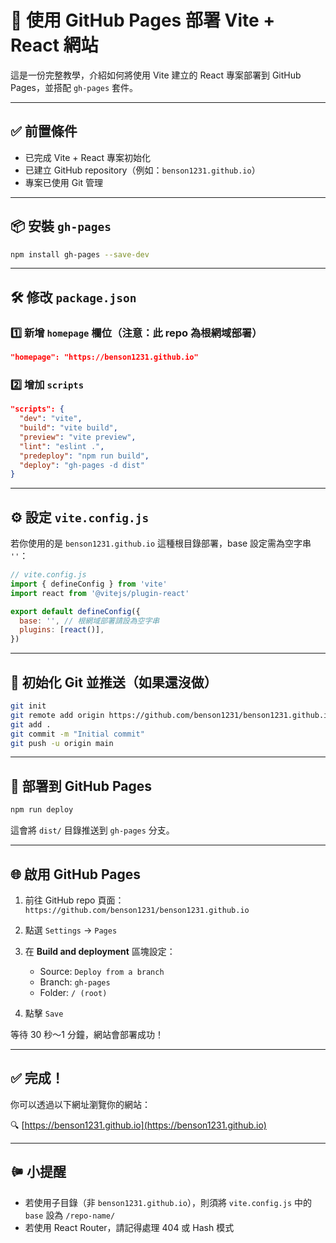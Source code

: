 # 🚀 使用 GitHub Pages 部署 Vite + React 網站

這是一份完整教學，介紹如何將使用 Vite 建立的 React 專案部署到 GitHub Pages，並搭配 `gh-pages` 套件。

---

## ✅ 前置條件

* 已完成 Vite + React 專案初始化
* 已建立 GitHub repository（例如：`benson1231.github.io`）
* 專案已使用 Git 管理

---

## 📦 安裝 `gh-pages`

```bash
npm install gh-pages --save-dev
```

---

## 🛠️ 修改 `package.json`

### 1️⃣ 新增 `homepage` 欄位（注意：此 repo 為根網域部署）

```json
"homepage": "https://benson1231.github.io"
```

### 2️⃣ 增加 `scripts`

```json
"scripts": {
  "dev": "vite",
  "build": "vite build",
  "preview": "vite preview",
  "lint": "eslint .",
  "predeploy": "npm run build",
  "deploy": "gh-pages -d dist"
}
```

---

## ⚙️ 設定 `vite.config.js`

若你使用的是 `benson1231.github.io` 這種根目錄部署，base 設定需為空字串 `''`：

```js
// vite.config.js
import { defineConfig } from 'vite'
import react from '@vitejs/plugin-react'

export default defineConfig({
  base: '', // 根網域部署請設為空字串
  plugins: [react()],
})
```

---

## 🔧 初始化 Git 並推送（如果還沒做）

```bash
git init
git remote add origin https://github.com/benson1231/benson1231.github.io
git add .
git commit -m "Initial commit"
git push -u origin main
```

---

## 🚀 部署到 GitHub Pages

```bash
npm run deploy
```

這會將 `dist/` 目錄推送到 `gh-pages` 分支。

---

## 🌐 啟用 GitHub Pages

1. 前往 GitHub repo 頁面：`https://github.com/benson1231/benson1231.github.io`
2. 點選 `Settings` → `Pages`
3. 在 **Build and deployment** 區塊設定：

   * Source: `Deploy from a branch`
   * Branch: `gh-pages`
   * Folder: `/ (root)`
4. 點擊 `Save`

等待 30 秒～1 分鐘，網站會部署成功！

---

## ✅ 完成！

你可以透過以下網址瀏覽你的網站：

🔍 [https://benson1231.github.io](https://benson1231.github.io)

---

## 🩀 小提醒

* 若使用子目錄（非 `benson1231.github.io`），則須將 `vite.config.js` 中的 `base` 設為 `/repo-name/`
* 若使用 React Router，請記得處理 404 或 Hash 模式
